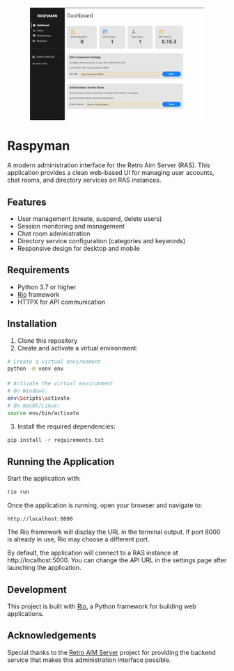 <p align="center">
  <img src="screenshot" width="400">
</p>

# Raspyman

A modern administration interface for the Retro Aim Server (RAS). This application provides a clean web-based UI for managing user accounts, chat rooms, and directory services on RAS instances.

## Features

- User management (create, suspend, delete users)
- Session monitoring and management
- Chat room administration
- Directory service configuration (categories and keywords)
- Responsive design for desktop and mobile

## Requirements

- Python 3.7 or higher
- [Rio](https://rio.dev/) framework
- HTTPX for API communication

## Installation

1. Clone this repository
2. Create and activate a virtual environment:

```bash
# Create a virtual environment
python -m venv env

# Activate the virtual environment
# On Windows:
env\Scripts\activate
# On macOS/Linux:
source env/bin/activate
```

3. Install the required dependencies:

```bash
pip install -r requirements.txt
```

## Running the Application

Start the application with:

```bash
rio run
```

Once the application is running, open your browser and navigate to:

```
http://localhost:8000
```

The Rio framework will display the URL in the terminal output. If port 8000 is already in use, Rio may choose a different port.

By default, the application will connect to a RAS instance at http://localhost:5000. 
You can change the API URL in the settings page after launching the application.

## Development

This project is built with [Rio](https://rio.dev/), a Python framework for building web applications.

## Acknowledgements

Special thanks to the [Retro AIM Server](https://github.com/mk6i/retro-aim-server) project for providing the backend service that makes this administration interface possible.
